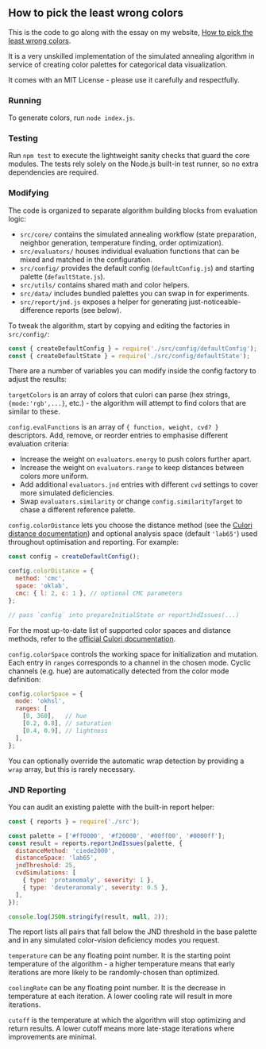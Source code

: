 ## How to pick the least wrong colors

This is the code to go along with the essay on my website, [How to pick the least wrong colors](https://matthewstrom.com/writing/how-to-pick-the-least-wrong-colors/).

It is a very unskilled implementation of the simulated annealing algorithm in service of creating color palettes for categorical data visualization.

It comes with an MIT License - please use it carefully and respectfully.

### Running

To generate colors, run `node index.js`.

### Testing

Run `npm test` to execute the lightweight sanity checks that guard the core modules. The tests rely solely on the Node.js built-in test runner, so no extra dependencies are required.

### Modifying

The code is organized to separate algorithm building blocks from evaluation logic:
- `src/core/` contains the simulated annealing workflow (state preparation, neighbor generation, temperature finding, order optimization).
- `src/evaluators/` houses individual evaluation functions that can be mixed and matched in the configuration.
- `src/config/` provides the default config (`defaultConfig.js`) and starting palette (`defaultState.js`).
- `src/utils/` contains shared math and color helpers.
- `src/data/` includes bundled palettes you can swap in for experiments.
- `src/report/jnd.js` exposes a helper for generating just-noticeable-difference reports (see below).

To tweak the algorithm, start by copying and editing the factories in `src/config/`:

```js
const { createDefaultConfig } = require('./src/config/defaultConfig');
const { createDefaultState } = require('./src/config/defaultState');
```

There are a number of variables you can modify inside the config factory to adjust the results:

`targetColors` is an array of colors that culori can parse (hex strings, `{mode:'rgb',...}`, etc.) - the algorithm will attempt to find colors that are similar to these.

`config.evalFunctions` is an array of `{ function, weight, cvd? }` descriptors. Add, remove, or reorder entries to emphasise different evaluation criteria:
- Increase the weight on `evaluators.energy` to push colors further apart.
- Increase the weight on `evaluators.range` to keep distances between colors more uniform.
- Add additional `evaluators.jnd` entries with different `cvd` settings to cover more simulated deficiencies.
- Swap `evaluators.similarity` or change `config.similarityTarget` to chase a different reference palette.

`config.colorDistance` lets you choose the distance method (see the [Culori distance documentation](https://culorijs.org/docs/color-difference/)) and optional analysis space (default `'lab65'`) used throughout optimisation and reporting. For example:

```js
const config = createDefaultConfig();

config.colorDistance = {
  method: 'cmc',
  space: 'oklab',
  cmc: { l: 2, c: 1 }, // optional CMC parameters
};

// pass `config` into prepareInitialState or reportJndIssues(...)
```

For the most up-to-date list of supported color spaces and distance methods, refer to the [official Culori documentation](https://culorijs.org/docs/).

`config.colorSpace` controls the working space for initialization and mutation. Each entry in `ranges` corresponds to a channel in the chosen mode. Cyclic channels (e.g. hue) are automatically detected from the color mode definition:

```js
config.colorSpace = {
  mode: 'okhsl',
  ranges: [
    [0, 360],   // hue
    [0.2, 0.8], // saturation
    [0.4, 0.9], // lightness
  ],
};
```

You can optionally override the automatic wrap detection by providing a `wrap` array, but this is rarely necessary.

### JND Reporting

You can audit an existing palette with the built-in report helper:

```js
const { reports } = require('./src');

const palette = ['#ff0000', '#f20000', '#00ff00', '#0000ff'];
const result = reports.reportJndIssues(palette, {
  distanceMethod: 'ciede2000',
  distanceSpace: 'lab65',
  jndThreshold: 25,
  cvdSimulations: [
    { type: 'protanomaly', severity: 1 },
    { type: 'deuteranomaly', severity: 0.5 },
  ],
});

console.log(JSON.stringify(result, null, 2));
```

The report lists all pairs that fall below the JND threshold in the base palette and in any simulated color-vision deficiency modes you request.

`temperature` can be any floating point number. It is the starting point temperature of the algorithm - a higher temperature means that early iterations are more likely to be randomly-chosen than optimized.

`coolingRate` can be any floating point number. It is the decrease in temperature at each iteration. A lower cooling rate will result in more iterations.

`cutoff` is the temperature at which the algorithm will stop optimizing and return results. A lower cutoff means more late-stage iterations where improvements are minimal.
